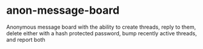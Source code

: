 # anon-message-board
Anonymous message board with the ability to create threads, reply to them, delete either with a hash protected password, bump recently active threads, and report both
